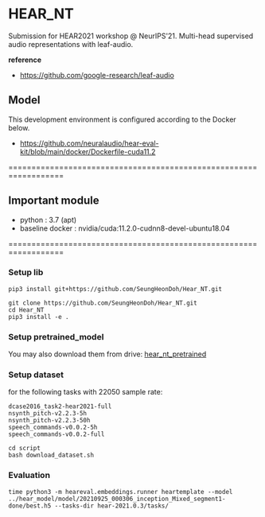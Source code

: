 # HEAR_NT

Submission for HEAR2021 workshop @ NeurIPS'21.
Multi-head supervised audio representations with leaf-audio.
 
**reference**
- https://github.com/google-research/leaf-audio 



## Model

This development environment is configured according to the Docker below.
- https://github.com/neuralaudio/hear-eval-kit/blob/main/docker/Dockerfile-cuda11.2

==================================================================

Important module
------------------------------------------------------------------
- python : 3.7 (apt)
- baseline docker : nvidia/cuda:11.2.0-cudnn8-devel-ubuntu18.04

==================================================================


### Setup lib

```
pip3 install git+https://github.com/SeungHeonDoh/Hear_NT.git
```

```
git clone https://github.com/SeungHeonDoh/Hear_NT.git
cd Hear_NT
pip3 install -e .
```

### Setup pretrained_model

You may also download them from drive: [hear_nt_pretrained](https://drive.google.com/file/d/1cwBUp-DlNzAa_b76jxx9TJNmy24-BlGX/view?usp=sharing)

### Setup dataset

for the following tasks with 22050 sample rate:

    dcase2016_task2-hear2021-full
    nsynth_pitch-v2.2.3-5h
    nsynth_pitch-v2.2.3-50h
    speech_commands-v0.0.2-5h
    speech_commands-v0.0.2-full

```
cd script
bash download_dataset.sh
```

### Evaluation


```
time python3 -m heareval.embeddings.runner heartemplate --model ../hear_model/model/20210925_000306_inception_Mixed_segment1-done/best.h5 --tasks-dir hear-2021.0.3/tasks/
```